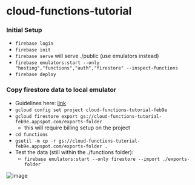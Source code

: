 # cloud-functions-tutorial

### Initial Setup
- `firebase login`
- `firebase init`
- `firebase serve` will serve ./public (use emulators instead)
- `firebase emulators:start --only "hosting","functions","auth","firestore" --inspect-functions`
- `firebase deploy`

### Copy firestore data to local emulator
- Guidelines here: [link](https://medium.com/firebase-developers/how-to-import-production-data-from-cloud-firestore-to-the-local-emulator-e82ae1c6ed8)
- `gcloud config set project cloud-functions-tutorial-feb9e `
- `gcloud firestore export gs://cloud-functions-tutorial-feb9e.appspot.com/exports-folder`
  - this will require billing setup on the project
- `cd functions`
- `gsutil -m cp -r gs://cloud-functions-tutorial-feb9e.appspot.com/exports-folder .`
- Test the data (still within the ./functions folder): 
  - `firebase emulators:start --only firestore --import ./exports-folder`

![image](https://user-images.githubusercontent.com/3271894/121212395-8c27a980-c83a-11eb-9f7c-c4265c1bfcf8.png)
